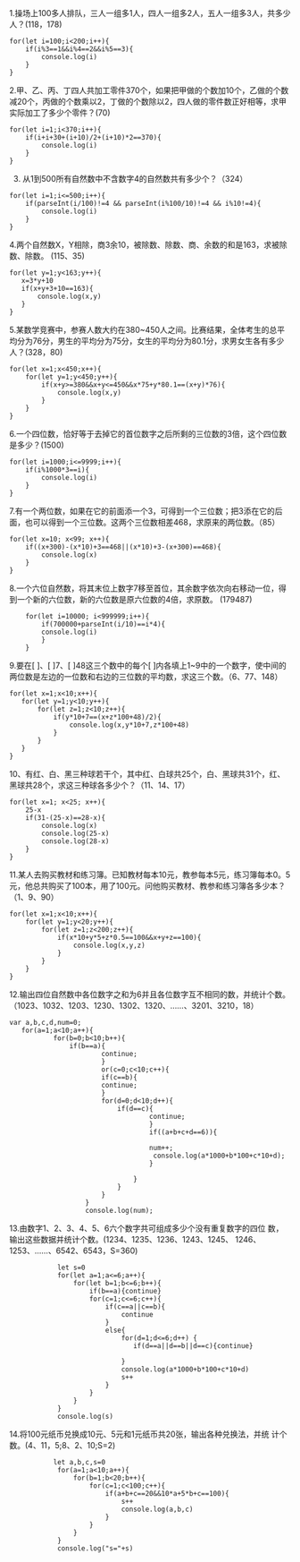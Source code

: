1.操场上100多人排队，三人一组多1人，四人一组多2人，五人一组多3人，共多少人？(118，178)
```
for(let i=100;i<200;i++){
    if(i%3==1&&i%4==2&&i%5==3){
        console.log(i)
    }
}
```
2.甲、乙、丙、丁四人共加工零件370个，如果把甲做的个数加10个，乙做的个数减20个，丙做的个数乘以2，丁做的个数除以2，四人做的零件数正好相等，求甲实际加工了多少个零件？(70)
```
for(let i=1;i<370;i++){
    if(i+i+30+(i+10)/2+(i+10)*2==370){
        console.log(i)
    }
}
```
3. 从1到500所有自然数中不含数字4的自然数共有多少个？（324）
```
for(let i=1;i<=500;i++){
    if(parseInt(i/100)!=4 && parseInt(i%100/10)!=4 && i%10!=4){
        console.log(i)
    }
}
```
 4.两个自然数X，Y相除，商3余10，被除数、除数、商、余数的和是163，求被除数、除数。 (115、35)
 ```
 for(let y=1;y<163;y++){
    x=3*y+10
    if(x+y+3+10==163){
        console.log(x,y)
    }
}
```
 5.某数学竞赛中，参赛人数大约在380~450人之间。比赛结果，全体考生的总平均分为76分，男生的平均分为75分，女生的平均分为80.1分，求男女生各有多少人？(328，80)
```
for(let x=1;x<450;x++){
    for(let y=1;y<450;y++){
        if(x+y>=380&&x+y<=450&&x*75+y*80.1==(x+y)*76){
            console.log(x,y)
        }
    }
}
```
 6.一个四位数，恰好等于去掉它的首位数字之后所剩的三位数的3倍，这个四位数是多少？(1500)
 ```
 for(let i=1000;i<=9999;i++){
     if(i%1000*3==i){
         console.log(i)
     }
 }
 ```
 7.有一个两位数，如果在它的前面添一个3，可得到一个三位数；把3添在它的后面，也可以得到一个三位数。这两个三位数相差468，求原来的两位数。（85）
```
for(let x=10; x<99; x++){
    if((x+300)-(x*10)+3==468||(x*10)+3-(x+300)==468){
        console.log(x)
    }
}
````
8.一个六位自然数，将其末位上数字7移至首位，其余数字依次向右移动一位，得到一个新的六位数，新的六位数是原六位数的4倍，求原数。 (179487)
```    
    for(let i=10000; i<999999;i++){
        if(700000+parseInt(i/10)==i*4){
        console.log(i)
        }
    }
```    
 9.要在[ ]、[ ]7、[ ]48这三个数中的每个[ ]内各填上1~9中的一个数字，使中间的两位数是左边的一位数和右边的三位数的平均数，求这三个数。（6、77、148）
 ```
for(let x=1;x<10;x++){
    for(let y=1;y<10;y++){
        for(let z=1;z<10;z++){
            if(y*10+7==(x+z*100+48)/2){
                console.log(x,y*10+7,z*100+48)
            }
        }
    }
}
```
10、有红、白、黑三种球若干个，其中红、白球共25个，白、黑球共31个，红、黑球共28个，求这三种球各多少个？（11、14、17）
```
for(let x=1; x<25; x++){
    25-x
    if(31-(25-x)==28-x){
        console.log(x)
        console.log(25-x)
        console.log(28-x)
    }
}
```
11.某人去购买教材和练习簿。已知教材每本10元，教参每本5元，练习簿每本0。5元，他总共购买了100本，用了100元。问他购买教材、教参和练习簿各多少本？（1、9、90）
```
for(let x=1;x<10;x++){
    for(let y=1;y<20;y++){
        for(let z=1;z<200;z++){
            if(x*10+y*5+z*0.5==100&&x+y+z==100){
                console.log(x,y,z)
            }
        }
    }
}
```
12.输出四位自然数中各位数字之和为6并且各位数字互不相同的数，并统计个数。（1023、1032、1203、1230、1302、1320、……、3201、3210，18）
 ```
 var a,b,c,d,num=0;
    for(a=1;a<10;a++){
            for(b=0;b<10;b++){
                if(b==a){
                        continue;
                        }
                        or(c=0;c<10;c++){
                        if(c==b){
                        continue;
                        }
                        for(d=0;d<10;d++){
                            if(d==c){
                                    continue;
                                    }
                                    if((a+b+c+d==6)){
                                        
                                    num++;
                                     console.log(a*1000+b*100+c*10+d);
                                    }
                                    
                                }
                            }
                        }
                    }
                    console.log(num);
```
13.由数字1、2、3、4、5、6六个数字共可组成多少个没有重复数字的四位 数，输出这些数据并统计个数。(1234、1235、1236、1243、1245、 1246、1253、……、6542、6543，S=360)
```
            let s=0
            for(let a=1;a<=6;a++){
                for(let b=1;b<=6;b++){
                    if(b==a){continue}
                    for(c=1;c<=6;c++){
                        if(c==a||c==b){
                            continue
                        }
                        else{
                            for(d=1;d<=6;d++) {
                               if(d==a||d==b||d==c){continue} 
                               
                            }
                            console.log(a*1000+b*100+c*10+d)
                            s++
                        }
                    }
                }
            }
            console.log(s)
```
14.将100元纸币兑换成10元、5元和1元纸币共20张，输出各种兑换法，并统 计个数。(4、11，5;8、2、10;S=2)
```
           let a,b,c,s=0
            for(a=1;a<10;a++){
                for(b=1;b<20;b++){
                    for(c=1;c<100;c++){
                        if(a+b+c==20&&10*a+5*b+c==100){
                            s++
                            console.log(a,b,c)
                        }
                    }
                }
            }
            console.log("s="+s)
```